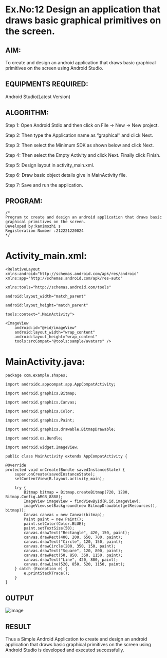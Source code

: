 
# Ex.No:12 Design an application that draws basic graphical primitives on the screen.

## AIM:
To create and design an android application that draws basic graphical primitives on the screen using Android Studio.

## EQUIPMENTS REQUIRED:
Android Studio(Latest Version)

## ALGORITHM:
Step 1: Open Android Stdio and then click on File -> New -> New project.

Step 2: Then type the Application name as “graphical″ and click Next. 

Step 3: Then select the Minimum SDK as shown below and click Next.

Step 4: Then select the Empty Activity and click Next. Finally click Finish.

Step 5: Design layout in activity_main.xml.

Step 6: Draw basic object details give in MainActivity file.

Step 7: Save and run the application.

## PROGRAM:
```
/*
Program to create and design an android application that draws basic graphical primitives on the screen.
Developed by:kanimozhi s
Registeration Number :212221220024
*/
```
# Activity_main.xml:
~~~
<RelativeLayout xmlns:android="http://schemas.android.com/apk/res/android"
xmlns:app="http://schemas.android.com/apk/res-auto"
            
xmlns:tools="http://schemas.android.com/tools"
            
android:layout_width="match_parent"
            
android:layout_height="match_parent"
            
tools:context=".MainActivity">

<ImageView
    android:id="@+id/imageView"
    android:layout_width="wrap_content"
    android:layout_height="wrap_content"
    tools:srcCompat="@tools:sample/avatars" />
~~~
# MainActivity.java:
~~~
package com.example.shapes;

import androidx.appcompat.app.AppCompatActivity;

import android.graphics.Bitmap;

import android.graphics.Canvas;

import android.graphics.Color;

import android.graphics.Paint;

import android.graphics.drawable.BitmapDrawable;

import android.os.Bundle;

import android.widget.ImageView;

public class MainActivity extends AppCompatActivity {

@Override
protected void onCreate(Bundle savedInstanceState) {
    super.onCreate(savedInstanceState);
    setContentView(R.layout.activity_main);

    try {
        Bitmap bitmap = Bitmap.createBitmap(720, 1280, Bitmap.Config.ARGB_8888);
        ImageView imageView = findViewById(R.id.imageView);
        imageView.setBackground(new BitmapDrawable(getResources(), bitmap));
        Canvas canvas = new Canvas(bitmap);
        Paint paint = new Paint();
        paint.setColor(Color.BLUE);
        paint.setTextSize(50);
        canvas.drawText("Rectangle", 420, 150, paint);
        canvas.drawRect(400, 200, 650, 700, paint);
        canvas.drawText("Circle", 120, 150, paint);
        canvas.drawCircle(200, 350, 150, paint);
        canvas.drawText("Square", 120, 800, paint);
        canvas.drawRect(50, 850, 350, 1150, paint);
        canvas.drawText("Line", 420, 800, paint);
        canvas.drawLine(520, 850, 520, 1150, paint);
    } catch (Exception e) {
        e.printStackTrace();
    }
}
~~~

## OUTPUT

![image](https://github.com/Kani-004/Mobile-Application-Development/assets/129577149/c3f9efc5-558a-4cf5-a798-de3e69ff432a)

## RESULT
Thus a Simple Android Application to create and design an android application that draws basic graphical primitives on the screen using Android Studio is developed and executed successfully.

